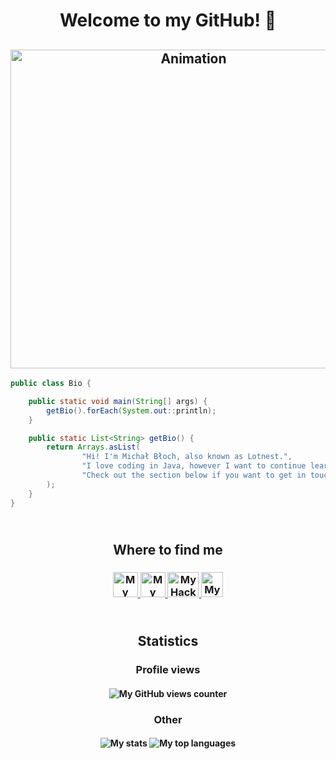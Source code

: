 <h1 align="center">Welcome to my GitHub! 👋</h1>
<h2 align="center"><img src="https://i.pinimg.com/originals/18/a4/94/18a4949fc9c8067172d3b96e302e7097.gif" alt="Animation" height="510" width="570"></h2>

```java
public class Bio {

    public static void main(String[] args) {
        getBio().forEach(System.out::println);
    }

    public static List<String> getBio() {
        return Arrays.asList(
                "Hi! I'm Michał Błoch, also known as Lotnest.",
                "I love coding in Java, however I want to continue learning other languages too.",
                "Check out the section below if you want to get in touch with me."
        );
    }
}
```

<h2 align="center"><br/>Where to find me</h3>
<h3 align="center">
<a href="https://linkedin.com/in/michal-bloch-warsaw/">
<img src="https://www.vectorlogo.zone/logos/linkedin/linkedin-icon.svg" alt="My LinkedIn profile" height="40" width="40">
</a>
<a href="https://stackshare.io/lotnest/my-stack">
<img src="https://cdn.worldvectorlogo.com/logos/stackshare.svg" alt="My StackShare profile" height="40" width="40">
</a>
<a href="https://hackerrank.com/Lotnest">
<img src="https://cdn.worldvectorlogo.com/logos/hackerrank.svg" alt="My HackerRank profile" height="40" width="50">
</a>
<a href="https://stackoverflow.com/users/13128503/lotnest">
<img src="https://www.vectorlogo.zone/logos/stackoverflow/stackoverflow-icon.svg" alt="My StackOverflow profile" height="40" width="35">
</a>
</h3>

<h2 align="center"><br/>Statistics</h3>

<h3 align="center">Profile views</h3>
<h4 align="center">
<img src="https://profile-counter.glitch.me/{Lotnest}/count.svg" alt="My GitHub views counter" />
</h4>

<h3 align="center">Other</h3>
<h4 align="center">
<img src="https://github-readme-stats.vercel.app/api?username=Lotnest&show_icons=true&theme=tokyonight" alt="My stats">
<img src="https://github-readme-stats.vercel.app/api/top-langs/?username=Lotnest&langs_count=10&theme=tokyonight&layout=compact" alt="My top languages">
</h4>
